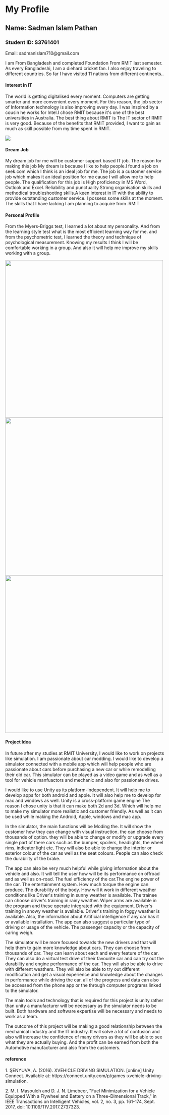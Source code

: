 <!DOCTYPE html>
<html>
<head>
<link rel="stylesheet" href="my Project.css">
</head>
<body>

<h1>My Profile</h1>
<h2>Name: Sadman Islam Pathan</h2>
<h3>Student ID: S3761401</h3
<h4>Email: sadmanislam710@gmail.com</h4>
<p>I am From Bangladesh and completed Foundation From RMIT last semester. As every Bangladeshi, I am a diehard cricket fan. I also enjoy traveling to different countries. So far I have visited 11 nations from different continents..</p>

<h4> Interest in IT</h4>
<p>The world is getting digitalised every moment. Computers are getting smarter and more convenient every moment. For this reason, the job sector of Information technology is also improving every day. I was inspired by a cousin he works for Intel.I chose RMIT because it's one of the best universities in Australia. The best thing about RMIT is The IT sector of RMIT is very good. Because of the benefits that RMIT provided, I want to gain as much as skill possible from my time spent in RMIT.  </p>




<img src="my project pictures /Screenshot 2020-08-15 at 4.48.25 AM.png">
<h4>Dream Job  </h4>
<p>My dream job for me will be customer support based IT job. The reason for making this job My dream is because I like to help people.I found a job on seek.com which I think is an ideal job for me. The job is a customer service job which makes it an ideal position for me cause I will allow me to help people. The qualification for this job is High proficiency in MS Word, Outlook and Excel. Reliability and punctuality.Strong organisation skills and methodical troubleshooting skills.A keen interest in IT with the ability to provide outstanding customer service. I possess some skills at the moment. The skills that I have lacking I am planning to acquire from .RMIT</p>

<h4>Personal Profile</h4>
<p>From the Myers-Briggs test, I learned a lot about my personality. And from the learning style test what is the most efficient learning way for me. and from the psychometric test, I learned the theory and technique of psychological measurement. Knowing my results I think I will be comfortable working in a group. And also it will help me improve my skills working with a group.</P>
<img src="my project pictures /Screenshot 2020-08-15 at 8.15.35 PM.png"width="500"> 
<img src="my project pictures/Screenshot 2020-08-16 at 10.46.25 PM.png" width="500">
<img src="my project pictures /Screenshot 2020-08-15 at 8.39.51 PM.png"width="500">


<h4>Project Idea </h4>
<p>In future after my studies at RMIT University, I would like to work on projects like simulation. I am passionate about car modding. I would like to develop a simulator connected with a mobile app which will help people who are passionate about cars before purchasing a new car or while remodelling their old car. This simulator can be played as a video game and as well as a tool for vehicle manfuactors and mechanic and also for passionate drives.</p>

<p>I would like to use Unity as its platform-independent. It will help me to develop apps for both android and apple. It will also help me to develop for mac and windows as well. Unity is a cross-platform game engine
The reason I chose unity is that it can make both 2d and 3d. Which will help me to make my simulator more realistic and customer friendly. As well as it can be used while making the Android, Apple, windows and mac app.</p>

<p>In the simulator, the main functions will be Moding the. It will show the customer how they can change with visual instruction. the can choose from thousands of option. they will be able to change or modify or upgrade every single part of there cars such as the bumper, spoilers, headlights, the wheel rims, indicator light etc. They will also be able to change the interior or exterior colour of the car as well as the seat colours. People can also check the durability of the brake.</P>

<p>The app can also be very much helpful while giving information about the vehicle and also. It will tell the user how will be its performance on offroad and as well as on-road. The fuel efficiency of the car.The engine power of the car. The entertainment system. How much torque the engine can produce. The durability of the body. How will it work in different weather conditions like Driver's training in sunny weather is available. The trainee can choose driver's training in rainy weather. Wiper arms are available in the program and these operate integrated with the equipment. Driver's training in snowy weather is available. Driver's training in foggy weather is available. Also, the information about Artificial intelligence if any car has it or available installation. The app can also suggest a particular type of driving or usage of the vehicle. The passenger capacity or the capacity of caring weigh. </P>

<p>The simulator will be more focused towards the new drivers and that will help them to gain more knowledge about cars. They can choose from thousands of car. They can learn about each and every feature of the car. They can also do a virtual test drive of their favourite car and can try out the durability and engine performance of the car. They will also be able to drive with different weathers. They will also be able to try out different modification and get a visual experience and knowledge about the changes in performance while driving the car. all of the progress and data can also be accessed from the phone app or the through computer programs linked to the simulator.</p>

<p>The main tools and technology that is required for this project is unity.rather than unity a manufacturer will be necessary as the simulator needs to be built. Both hardware and software expertise will be necessary and needs to work as a team.</p>

<p>The outcome of this project will be making a good relationship between the mechanical industry and the IT industry. It will solve a lot of confusion and also will increase the confidence of many drivers as they will be able to see what they are actually buying. And the profit can be earned from both the Automotive manufacturer and also from the customers.</p>

<h4>reference</h4>
<p>1. ŞENYUVA, A. (2016). XVEHICLE DRIVING SIMULATION. [online] Unity Connect. Available at: https://connect.unity.com/p/games-xvehicle-driving-simulation.</p>
<p>2. M. I. Masouleh and D. J. N. Limebeer, "Fuel Minimization for a Vehicle Equipped With a Flywheel and Battery on a Three-Dimensional Track," in IEEE Transactions on Intelligent Vehicles, vol. 2, no. 3, pp. 161-174, Sept. 2017, doi: 10.1109/TIV.2017.2737323.</P>




</body>
</html>
